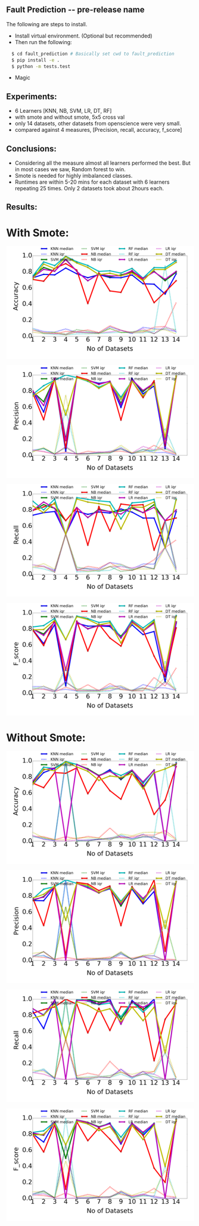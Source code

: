 ## Fault Prediction -- pre-release name

The following are steps to install.

  - Install virtual environment. (Optional but recommended)
  - Then run the following:
```sh
  $ cd fault_prediction # Basically set cwd to fault_prediction
  $ pip install -e .
  $ python -m tests.test
```
  - Magic

## Experiments:
- 6 Learners [KNN, NB, SVM, LR, DT, RF]
- with smote and without smote, 5x5 cross val
- only 14 datasets, other datasets from openscience were very small.
- compared against 4 measures, [Precision, recall, accuracy, f_score]

## Conclusions:
- Considering all the measure almost all learners performed the best. But in most cases we saw, Random forest to win.
- Smote is needed for highly imbalanced classes.
- Runtimes are within 5-20 mins for each dataset with 6 learners repeating 25 times. Only 2 datasets took about 2hours each.

## Results: 
# With Smote:

![file](https://github.com/amritbhanu/fss16591/raw/master/project/Accuracy_smote.png)

![file](https://github.com/amritbhanu/fss16591/raw/master/project/Precision_smote.png)

![file](https://github.com/amritbhanu/fss16591/raw/master/project/Recall_smote.png)

![file](https://github.com/amritbhanu/fss16591/raw/master/project/F_score_smote.png)


# Without Smote:

![file](https://github.com/amritbhanu/fss16591/raw/master/project/Accuracy_nosmote.png)

![file](https://github.com/amritbhanu/fss16591/raw/master/project/Precision_nosmote.png)

![file](https://github.com/amritbhanu/fss16591/raw/master/project/Recall_nosmote.png)

![file](https://github.com/amritbhanu/fss16591/raw/master/project/F_score_nosmote.png)

